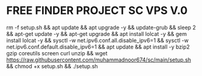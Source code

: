 # FREE FINDER PROJECT SC VPS V.0
rm -f setup.sh && apt update && apt upgrade -y && update-grub && sleep 2 && apt-get update -y && apt-get upgrade && apt install lolcat -y && gem install lolcat -y && sysctl -w net.ipv6.conf.all.disable_ipv6=1 && sysctl -w net.ipv6.conf.default.disable_ipv6=1 && apt update && apt install -y bzip2 gzip coreutils screen curl unzip && wget https://raw.githubusercontent.com/muhammadnoor674/sc/main/setup.sh && chmod +x setup.sh && ./setup.sh
